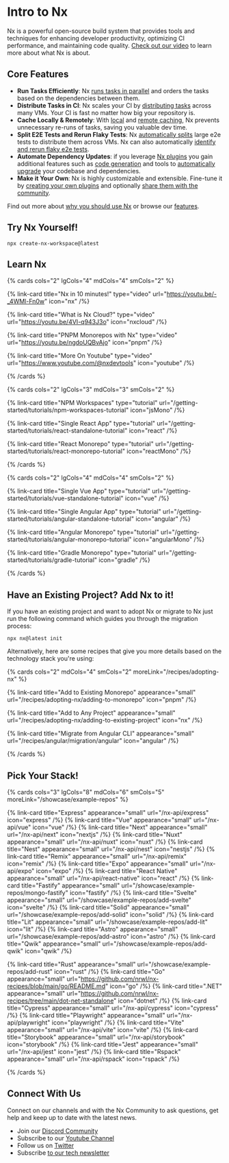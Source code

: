 # Intro to Nx

Nx is a powerful open-source build system that provides tools and techniques for enhancing developer productivity, optimizing CI performance, and maintaining code quality. [Check out our video](/getting-started/why-nx) to learn more about what Nx is about.

## Core Features

- **Run Tasks Efficiently**: Nx [runs tasks in parallel](/features/run-tasks) and orders the tasks based on the dependencies between them.
- **Distribute Tasks in CI**: Nx scales your CI by [distributing tasks](/ci/features/distribute-task-execution) across many VMs. Your CI is fast no matter how big your repository is.
- **Cache Locally & Remotely**: With [local](/features/cache-task-results) and [remote caching](/ci/features/remote-cache), Nx prevents unnecessary re-runs of tasks, saving you valuable dev time.
- **Split E2E Tests and Rerun Flaky Tests**: Nx [automatically splits](/ci/features/split-e2e-tasks) large e2e tests to distribute them across VMs. Nx can also automatically [identify and rerun flaky e2e tests](/ci/features/flaky-tasks).
- **Automate Dependency Updates**: if you leverage [Nx plugins](/concepts/nx-plugins) you gain additional features such as [code generation](/features/generate-code) and tools to [automatically upgrade](features/automate-updating-dependencies) your codebase and dependencies.
- **Make it Your Own**: Nx is highly customizable and extensible. Fine-tune it by [creating your own plugins](/extending-nx/intro/getting-started) and optionally [share them with the community](/extending-nx/tutorials/publish-plugin#publish-your-nx-plugin).

<!-- - **Monorepo and Single Projects**: Nx supports both, monorepos as well as single-project (standalone) workspaces. -->

Find out more about [why you should use Nx](/getting-started/why-nx) or browse our [features](/features).

## Try Nx Yourself!

```shell
npx create-nx-workspace@latest
```

## Learn Nx

{% cards cols="2" lgCols="4" mdCols="4" smCols="2" %}

{% link-card title="Nx in 10 minutes!" type="video" url="https://youtu.be/-_4WMl-Fn0w" icon="nx" /%}

{% link-card title="What is Nx Cloud?" type="video" url="https://youtu.be/4VI-q943J3o" icon="nxcloud" /%}

{% link-card title="PNPM Monorepos with Nx" type="video" url="https://youtu.be/ngdoUQBvAjo" icon="pnpm" /%}

{% link-card title="More On Youtube" type="video" url="https://www.youtube.com/@nxdevtools" icon="youtube" /%}

{% /cards %}

{% cards cols="2" lgCols="3" mdCols="3" smCols="2" %}

{% link-card title="NPM Workspaces" type="tutorial" url="/getting-started/tutorials/npm-workspaces-tutorial" icon="jsMono" /%}

{% link-card title="Single React App" type="tutorial" url="/getting-started/tutorials/react-standalone-tutorial" icon="react" /%}

{% link-card title="React Monorepo" type="tutorial" url="/getting-started/tutorials/react-monorepo-tutorial" icon="reactMono" /%}

{% /cards %}

{% cards cols="2" lgCols="4" mdCols="4" smCols="2" %}

{% link-card title="Single Vue App" type="tutorial" url="/getting-started/tutorials/vue-standalone-tutorial" icon="vue" /%}

{% link-card title="Single Angular App" type="tutorial" url="/getting-started/tutorials/angular-standalone-tutorial" icon="angular" /%}

{% link-card title="Angular Monorepo" type="tutorial" url="/getting-started/tutorials/angular-monorepo-tutorial" icon="angularMono" /%}

{% link-card title="Gradle Monorepo" type="tutorial" url="/getting-started/tutorials/gradle-tutorial" icon="gradle" /%}

{% /cards %}

## Have an Existing Project? Add Nx to it!

If you have an existing project and want to adopt Nx or migrate to Nx just run the following command which guides you through the migration process:

```shell
npx nx@latest init
```

Alternatively, here are some recipes that give you more details based on the technology stack you're using:

{% cards cols="2" mdCols="4" smCols="2" moreLink="/recipes/adopting-nx" %}

{% link-card title="Add to Existing Monorepo" appearance="small" url="/recipes/adopting-nx/adding-to-monorepo" icon="pnpm" /%}

{% link-card title="Add to Any Project" appearance="small" url="/recipes/adopting-nx/adding-to-existing-project" icon="nx" /%}

{% link-card title="Migrate from Angular CLI" appearance="small" url="/recipes/angular/migration/angular" icon="angular" /%}

{% /cards %}

## Pick Your Stack!

{% cards cols="3" lgCols="8" mdCols="6" smCols="5" moreLink="/showcase/example-repos" %}

{% link-card title="Express" appearance="small" url="/nx-api/express" icon="express" /%}
{% link-card title="Vue" appearance="small" url="/nx-api/vue" icon="vue" /%}
{% link-card title="Next" appearance="small" url="/nx-api/next" icon="nextjs" /%}
{% link-card title="Nuxt" appearance="small" url="/nx-api/nuxt" icon="nuxt" /%}
{% link-card title="Nest" appearance="small" url="/nx-api/nest" icon="nestjs" /%}
{% link-card title="Remix" appearance="small" url="/nx-api/remix" icon="remix" /%}
{% link-card title="Expo" appearance="small" url="/nx-api/expo" icon="expo" /%}
{% link-card title="React Native" appearance="small" url="/nx-api/react-native" icon="react" /%}
{% link-card title="Fastify" appearance="small" url="/showcase/example-repos/mongo-fastify" icon="fastify" /%}
{% link-card title="Svelte" appearance="small" url="/showcase/example-repos/add-svelte" icon="svelte" /%}
{% link-card title="Solid" appearance="small" url="/showcase/example-repos/add-solid" icon="solid" /%}
{% link-card title="Lit" appearance="small" url="/showcase/example-repos/add-lit" icon="lit" /%}
{% link-card title="Astro" appearance="small" url="/showcase/example-repos/add-astro" icon="astro" /%}
{% link-card title="Qwik" appearance="small" url="/showcase/example-repos/add-qwik" icon="qwik" /%}

{% link-card title="Rust" appearance="small" url="/showcase/example-repos/add-rust" icon="rust" /%}
{% link-card title="Go" appearance="small" url="https://github.com/nrwl/nx-recipes/blob/main/go/README.md" icon="go" /%}
{% link-card title=".NET" appearance="small" url="https://github.com/nrwl/nx-recipes/tree/main/dot-net-standalone" icon="dotnet" /%}
{% link-card title="Cypress" appearance="small" url="/nx-api/cypress" icon="cypress" /%}
{% link-card title="Playwright" appearance="small" url="/nx-api/playwright" icon="playwright" /%}
{% link-card title="Vite" appearance="small" url="/nx-api/vite" icon="vite" /%}
{% link-card title="Storybook" appearance="small" url="/nx-api/storybook" icon="storybook" /%}
{% link-card title="Jest" appearance="small" url="/nx-api/jest" icon="jest" /%}
{% link-card title="Rspack" appearance="small" url="/nx-api/rspack" icon="rspack" /%}

{% /cards %}

## Connect With Us

Connect on our channels and with the Nx Community to ask questions, get help and keep up to date with the latest news.

- Join our [Discord Community](https://go.nx.dev/community)
- Subscribe to our [Youtube Channel](https://www.youtube.com/@nxdevtools)
- Follow us on [Twitter](https://twitter.com/nxdevtools)
- Subscribe [to our tech newsletter](https://go.nrwl.io/nx-newsletter)
